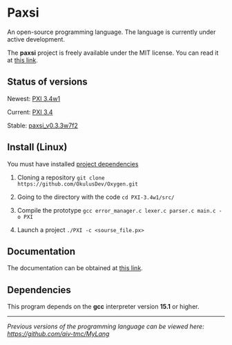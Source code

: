 # Paxsi
An open-source programming language. The language is currently under active development.

The **paxsi** project is freely available under the MIT license. You can read it at [this link](https://github.com/aiv-tmc/Paxsi/blob/main/LICENSE).

<!--Status of versions-->
## Status of versions
Newest: [PXI 3.4w1](https://github.com/aiv-tmc/Paxsi/tree/PXI-3.4w1)

Current: [PXI 3.4](https://github.com/aiv-tmc/Paxsi/tree/PXI-3.4)

Stable: [paxsi_v0.3.3w7f2](https://github.com/aiv-tmc/MyLang/tree/main/paxsi_v0.3.3w7f2)

<!--Install-->
## Install (Linux)
You must have installed [project dependencies](https://github.com/aiv-tmc/Paxsi#dependencies)

1. Cloning a repository
```git clone https://github.com/OkulusDev/Oxygen.git```

2. Going to the directory with the code
```cd PXI-3.4w1/src/```

3. Compile the prototype
```gcc error_manager.c lexer.c parser.c main.c -o PXI```

4. Launch a project
```./PXI -c <sourse_file.px>```

<!--Documentation-->
## Documentation
The documentation can be obtained at [this link](./docs/index.md).

<!--Dependencies-->
## Dependencies 
This program depends on the **gcc** interpreter version **15.1** or higher.

---

*Previous versions of the programming language can be viewed here: https://github.com/aiv-tmc/MyLang*
